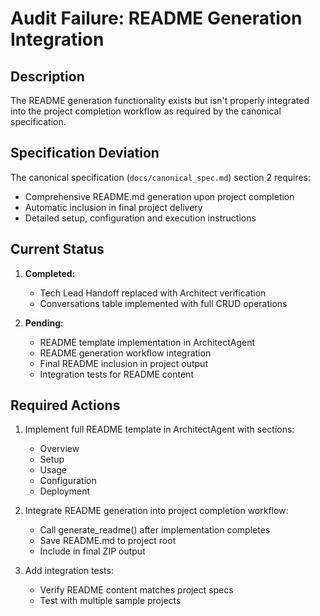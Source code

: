 # Audit Failure: README Generation Integration

## Description

The README generation functionality exists but isn't properly integrated into the project completion workflow as required by the canonical specification.

## Specification Deviation

The canonical specification (`docs/canonical_spec.md`) section 2 requires:
- Comprehensive README.md generation upon project completion
- Automatic inclusion in final project delivery
- Detailed setup, configuration and execution instructions

## Current Status

1. **Completed:**
   - Tech Lead Handoff replaced with Architect verification
   - Conversations table implemented with full CRUD operations

2. **Pending:**
   - README template implementation in ArchitectAgent
   - README generation workflow integration
   - Final README inclusion in project output
   - Integration tests for README content

## Required Actions

1. Implement full README template in ArchitectAgent with sections:
   - Overview
   - Setup
   - Usage
   - Configuration
   - Deployment

2. Integrate README generation into project completion workflow:
   - Call generate_readme() after implementation completes
   - Save README.md to project root
   - Include in final ZIP output

3. Add integration tests:
   - Verify README content matches project specs
   - Test with multiple sample projects